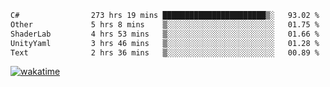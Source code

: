 <!--START_SECTION:waka-->

```txt
C#                273 hrs 19 mins ███████████████████████▒░   93.02 %
Other             5 hrs 8 mins    ▒░░░░░░░░░░░░░░░░░░░░░░░░   01.75 %
ShaderLab         4 hrs 53 mins   ▒░░░░░░░░░░░░░░░░░░░░░░░░   01.66 %
UnityYaml         3 hrs 46 mins   ▒░░░░░░░░░░░░░░░░░░░░░░░░   01.28 %
Text              2 hrs 36 mins   ▒░░░░░░░░░░░░░░░░░░░░░░░░   00.89 %
```

<!--END_SECTION:waka-->
[![wakatime](https://wakatime.com/badge/user/6c2f442e-41b4-42e3-bc06-d5d8203ad1da.svg)](https://wakatime.com/@6c2f442e-41b4-42e3-bc06-d5d8203ad1da)
